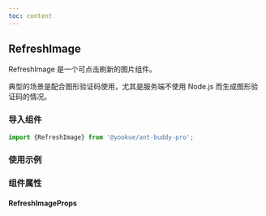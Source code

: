 ```yaml
---
toc: content
---
```


## RefreshImage

RefreshImage 是一个可点击刷新的图片组件。

典型的场景是配合图形验证码使用，尤其是服务端不使用 Node.js 而生成图形验证码的情况。

### 导入组件

```jsx | pure
import {RefreshImage} from '@yookue/ant-buddy-pro';
```

### 使用示例

<code src="./demo.zh-CN.tsx"></code>

### 组件属性

#### RefreshImageProps

<API src="@/field/RefreshImage/index.tsx" hideTitle></API>
